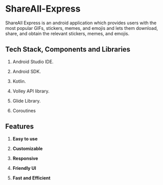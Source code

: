 # ShareAll-Express

ShareAll Express is an android application which provides users with the most popular GIFs, stickers, memes, and emojis and lets them download, share, and obtain the relevant stickers, memes, and emojis.  

## Tech Stack, Components and Libraries

1. Android Studio IDE.

2. Android SDK. 

3. Kotlin.

4. Volley API library.

5. Glide Library.
   
6. Coroutines 


## Features

1. **Easy to use**

2. **Customizable**

3. **Responsive**

4. **Friendly UI**
   
5. **Fast and Efficient**

